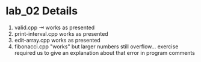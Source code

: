 # lab_02 Details
1. valid.cpp 
  ⇥ works as presented
2. print-interval.cpp
   works as presented
3. edit-array.cpp 
   works as presented
4. fibonacci.cpp 
   "works" but larger numbers still overflow... exercise required us to give an explanation about that error in program comments


	
